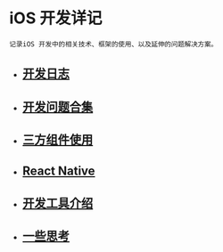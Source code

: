 # iOS 开发详记

`记录iOS 开发中的相关技术、框架的使用、以及延伸的问题解决方案。`

* ## [开发日志](开发日志.md)
* ## [开发问题合集](开发问题合集.md)
* ## [三方组件使用](三方组件使用.md)
* ## [React Native](react-native.md)
* ## [开发工具介绍](开发工具介绍.md)
* ## [一些思考](yi-xie-si-kao.md)

